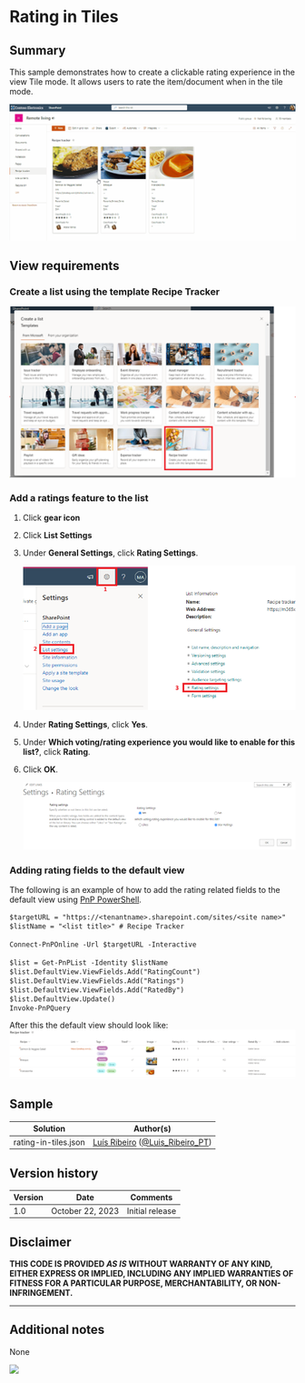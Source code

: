 # Rating in Tiles

## Summary

This sample demonstrates how to create a clickable rating experience in the view Tile mode. It allows users to rate the item/document when in the tile mode. 

![screenshot of the sample](./assets/screenshot.gif)

## View requirements

### Create a list using the template Recipe Tracker
![screenshot of create list](./assets/create-list.png)

### Add a ratings feature to the list
1. Click **gear icon**
2. Click **List Settings**
3. Under **General Settings**, click **Rating Settings**.

   ![screenshot of how to add the ratings feature](./assets/set-listsettings-rating-1.png)

4. Under **Rating Settings**, click **Yes**.
5. Under **Which voting/rating experience you would like to enable for this list?**, click **Rating**.
6. Click **OK**.

   ![screenshot of how to add the ratings feature](./assets/set-listsettings-rating-2.png)

### Adding rating fields to the default view
The following is an example of how to add the rating related fields to the default view using [PnP PowerShell](https://pnp.github.io/powershell).

```
$targetURL = "https://<tenantname>.sharepoint.com/sites/<site name>"
$listName = "<list title>" # Recipe Tracker

Connect-PnPOnline -Url $targetURL -Interactive

$list = Get-PnPList -Identity $listName
$list.DefaultView.ViewFields.Add("RatingCount")
$list.DefaultView.ViewFields.Add("Ratings")
$list.DefaultView.ViewFields.Add("RatedBy")
$list.DefaultView.Update()
Invoke-PnPQuery
```
After this the default view should look like:
 ![screenshot list view columns](./assets/view-columns.png)


## Sample

Solution|Author(s)
--------|---------
rating-in-tiles.json | [Luís Ribeiro](https://github.com/luis-ribeiro) ([@Luis_Ribeiro_PT](https://twitter.com/Luis_Ribeiro_PT))

## Version history

Version|Date|Comments
-------|----|--------
1.0|October 22, 2023|Initial release

## Disclaimer

**THIS CODE IS PROVIDED *AS IS* WITHOUT WARRANTY OF ANY KIND, EITHER EXPRESS OR IMPLIED, INCLUDING ANY IMPLIED WARRANTIES OF FITNESS FOR A PARTICULAR PURPOSE, MERCHANTABILITY, OR NON-INFRINGEMENT.**

---

## Additional notes
None

<img src="https://pnptelemetry.azurewebsites.net/list-formatting/view-samples/recent-comments" />
